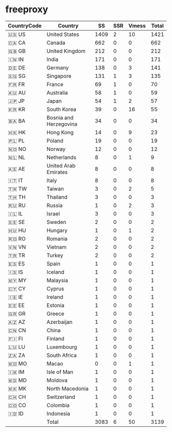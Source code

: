 # freeproxy

|CountryCode|Country|SS|SSR|Vmess|Total|
|  ----  | ----  |  ----  | ----  |  ----  | ----  |
|🇺🇸 US|United States|1409|2|10|1421|
|🇨🇦 CA|Canada|662|0|0|662|
|🇬🇧 GB|United Kingdom|212|0|0|212|
|🇮🇳 IN|India|171|0|0|171|
|🇩🇪 DE|Germany|138|0|3|141|
|🇸🇬 SG|Singapore|131|1|3|135|
|🇫🇷 FR|France|69|1|0|70|
|🇦🇺 AU|Australia|58|1|0|59|
|🇯🇵 JP|Japan|54|1|2|57|
|🇰🇷 KR|South Korea|39|0|16|55|
|🇧🇦 BA|Bosnia and Herzegovina|34|0|0|34|
|🇭🇰 HK|Hong Kong|14|0|9|23|
|🇵🇱 PL|Poland|19|0|0|19|
|🇳🇴 NO|Norway|12|0|0|12|
|🇳🇱 NL|Netherlands|8|0|1|9|
|🇦🇪 AE|United Arab Emirates|8|0|0|8|
|🇮🇹 IT|Italy|8|0|0|8|
|🇹🇼 TW|Taiwan|3|0|2|5|
|🇹🇭 TH|Thailand|3|0|0|3|
|🇷🇺 RU|Russia|1|0|2|3|
|🇮🇱 IL|Israel|3|0|0|3|
|🇸🇪 SE|Sweden|2|0|0|2|
|🇭🇺 HU|Hungary|1|0|1|2|
|🇷🇴 RO|Romania|2|0|0|2|
|🇻🇳 VN|Vietnam|2|0|0|2|
|🇹🇷 TR|Turkey|2|0|0|2|
|🇪🇸 ES|Spain|1|0|0|1|
|🇮🇸 IS|Iceland|1|0|0|1|
|🇲🇾 MY|Malaysia|1|0|0|1|
|🇨🇾 CY|Cyprus|1|0|0|1|
|🇮🇪 IE|Ireland|1|0|0|1|
|🇪🇪 EE|Estonia|1|0|0|1|
|🇬🇷 GR|Greece|1|0|0|1|
|🇦🇿 AZ|Azerbaijan|1|0|0|1|
|🇨🇳 CN|China|1|0|0|1|
|🇫🇮 FI|Finland|1|0|0|1|
|🇱🇺 LU|Luxembourg|1|0|0|1|
|🇿🇦 ZA|South Africa|1|0|0|1|
|🇲🇴 MO|Macao|0|0|1|1|
|🇮🇲 IM|Isle of Man|1|0|0|1|
|🇲🇩 MD|Moldova|1|0|0|1|
|🇲🇰 MK|North Macedonia|1|0|0|1|
|🇨🇭 CH|Switzerland|1|0|0|1|
|🇨🇴 CO|Colombia|1|0|0|1|
|🇮🇩 ID|Indonesia|1|0|0|1|
||Total|3083|6|50|3139|
